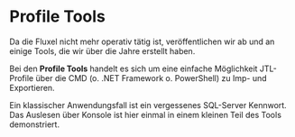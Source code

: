 # Profile Tools

Da die Fluxel nicht mehr operativ tätig ist, veröffentlichen wir ab und an einige Tools, die wir über die Jahre erstellt haben.

Bei den **Profile Tools** handelt es sich um eine einfache Möglichkeit JTL-Profile über die CMD (o. .NET Framework o. PowerShell) zu Imp- und Exportieren.

Ein klassischer Anwendungsfall ist ein vergessenes SQL-Server Kennwort. Das Auslesen über Konsole ist hier einmal in einem kleinen Teil des Tools demonstriert.
